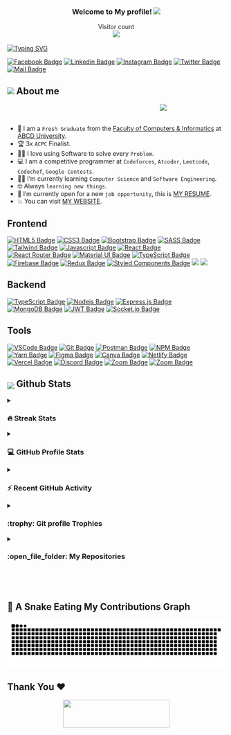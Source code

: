 
<h3 align="center">
  Welcome to My profile! <img src="https://media.giphy.com/media/hvRJCLFzcasrR4ia7z/giphy.gif" width="28">
</h3>

<p align="center"> 
  <div align="center">Visitor count</div>
  <div align="center">
    <img src="https://profile-counter.glitch.me/Niefee/count.svg"/>
  </div> 
</p>


<a href="https://git.io/typing-svg"><img src="https://readme-typing-svg.demolab.com?font=Fira+Code&weight=900&size=25&pause=1000&color=D27800&center=true&vCenter=true&width=600&height=100&lines=Software+Engineer;Computer+Science+Student;Competitive+Programmer;2x+ACPC+Finalist;Expert+on+Codeforces;Division+1+on+Codechef+(5+Stars);4+Kyu+on+AtCoder;Always+learning+new+things" alt="Typing SVG" /></a>
</p>

[![Facebook Badge](https://img.shields.io/badge/Facebook-1877F2?style=for-the-badge&logo=facebook&logoColor=white)](#) [![Linkedin Badge](https://img.shields.io/badge/LinkedIn-0077B5?style=for-the-badge&logo=linkedin&logoColor=white)](#) [![Instagram Badge](https://img.shields.io/badge/Instagram-E4405F?style=for-the-badge&logo=instagram&logoColor=white)](#) [![Twitter Badge](https://img.shields.io/badge/Twitter-1DA1F2?style=for-the-badge&logo=twitter&logoColor=white)](#) [![Mail Badge](https://img.shields.io/badge/Gmail-D14836?style=for-the-badge&logo=gmail&logoColor=white)](#) 

## <img src = "https://i.pinimg.com/originals/3f/7e/4e/3f7e4eff7c96e9fe4b8b4b1ff3f7bdb5.gif" width = 6.5%> About me

<img align="right" src="https://github.com/7oSkaaa/7oSkaaa/blob/main/Images/Right_Side.gif?raw=true" width=30%>

<br><br>
- :school: I am a `Fresh Graduate` from the [Faculty of Computers & Informatics](#) at [ABCD University](#).
- :trophy: 3x `ACPC` Finalist.
- :technologist: I love using Software to solve every `Problem`.
- :computer: I am a competitive programmer at `Codeforces`, `Atcoder`, `Leetcode`, `Codechef`, `Google Contests`.
- :student: I’m currently learning `Computer Science` and `Software Engineering`.
- :nerd_face: Always `learning new things`.
- :thinking: I’m currently open for a new `job opportunity`, this is [MY RESUME](#).
- :boom: You can visit [MY WEBSITE](#).
<be>

##  Frontend 

[![HTML5 Badge](https://img.shields.io/badge/-Html5-E34c26?style=for-the-badge&labelColor=black&logo=html5&logoColor=E34c26)](#) 
[![CSS3 Badge](https://img.shields.io/badge/CSS3-1572B6?style=for-the-badge&labelColor=black&logo=css3&logoColor=1572B6)](#) 
[![Bootstrap Badge](https://img.shields.io/badge/Bootstrap-553C7B?style=for-the-badge&labelColor=black&logo=bootstrap&logoColor=553C7B)](#) 
[![SASS Badge](https://img.shields.io/badge/Sass-CC6699?style=for-the-badge&labelColor=black&logo=sass&logoColor=CC6699)](#) 
[![Tailwind Badge](https://img.shields.io/badge/Tailwind%20CSS-092749?style=for-the-badge&logo=tailwindcss&logoColor=06B6D4&labelColor=000000)](#) 
[![Javascript Badge](https://img.shields.io/badge/-Javascript-F0DB4F?style=for-the-badge&labelColor=black&logo=javascript&logoColor=F0DB4F)](#) 
[![React Badge](https://img.shields.io/badge/-React-61DBFB?style=for-the-badge&labelColor=black&logo=react&logoColor=61DBFB)](#)
[![React Router Badge](https://img.shields.io/badge/React_Router-CA4245?style=for-the-badge&labelColor=black&logo=react-router&logoColor=CA4245)](#) 
[![Material UI Badge](https://img.shields.io/badge/Material--UI-0081CB?style=for-the-badge&labelColor=black&logo=material-ui&logoColor=white)](#)
[![TypeScript Badge](https://img.shields.io/badge/typescript-%23007ACC.svg?style=for-the-badge&labelColor=black&logo=typescript&logoColor=007ACC)](#)
[![Firebase Badge](https://img.shields.io/badge/firebase-FFCA28.svg?&style=for-the-badge&labelColor=black&logo=firebase&logoColor=FFCA28)](#) 
[![Redux Badge](https://img.shields.io/badge/redux-%23593d88.svg?style=for-the-badge&labelColor=black&logo=redux&logoColor=593d88)](#) 
[![Styled Components Badge](https://img.shields.io/badge/styled--components-DB7093?style=for-the-badge&labelColor=black&logo=styled-components&logoColor=DB7093)](#)
<img src="https://img.shields.io/badge/React_Redux-%23593d88?style=for-the-badge&logo=redux&logoColor=61DAFB" height="25"/> <img src="https://img.shields.io/badge/Next_JS-black?style=for-the-badge&logo=next.js&logoColor=white" height="25"/> 


##  Backend  
[![TypeScript Badge](https://img.shields.io/badge/typescript-%23007ACC.svg?style=for-the-badge&labelColor=black&logo=typescript&logoColor=007ACC)](#)
[![Nodejs Badge](https://img.shields.io/badge/-Nodejs-3C873A?style=for-the-badge&labelColor=black&logo=node.js&logoColor=3C873A)](#) 
[![Express.js Badge](https://img.shields.io/badge/Express.js-000000?style=for-the-badge&logo=express&logoColor=white)](#) 
[![MongoDB Badge](https://img.shields.io/badge/MongoDB-4EA94B?style=for-the-badge&labelColor=black&logo=mongodb&logoColor=4EA94B)](#) 
[![JWT Badge](https://img.shields.io/badge/JWT-black?style=for-the-badge&logo=JSON%20web%20tokens&logoColor=00ADEF)](#) 
[![Socket.io Badge](https://img.shields.io/badge/Socket.io-black?style=for-the-badge&logo=socket.io&badgeColor=010101)](#) 


## Tools 


[![VSCode Badge](https://img.shields.io/badge/Visual_Studio-0078D7?style=for-the-badge&labelColor=black&logo=visual%20studio&logoColor=0078D7)](#) 
[![Git Badge](https://img.shields.io/badge/Git-F05032?style=for-the-badge&labelColor=black&logo=git&logoColor=f34f29)](#) 
[![Postman Badge](https://img.shields.io/badge/Postman-FF6C37?style=for-the-badge&labelColor=black&logo=postman&logoColor=E85824)](#) 
[![NPM Badge](https://img.shields.io/badge/NPM-%23CC3534.svg?style=for-the-badge&labelColor=black&logo=npm&logoColor=CC3534)](#) 
[![Yarn Badge](https://img.shields.io/badge/yarn-%232C8EBB.svg?style=for-the-badge&labelColor=black&logo=yarn&logoColor=2C8EBB)](#) 
[![Figma Badge](https://img.shields.io/badge/figma-%23F24E1E.svg?style=for-the-badge&labelColor=black&logo=figma&logoColor=F24E1E)](#) 
[![Canva Badge](https://img.shields.io/badge/Canva-%2320C4CB.svg?style=for-the-badge&labelColor=black&logo=Canva&logoColor=20C4CB)](#) 
[![Netlify Badge](https://img.shields.io/badge/Netlify-00C7B7?style=for-the-badge&labelColor=black&logo=netlify&logoColor=#00C7B7)](#) 
[![Vercel Badge](https://img.shields.io/badge/vercel-%23000000.svg?style=for-the-badge&labelColor=black&logo=vercel&logoColor=white)](#) 
[![Discord Badge](https://img.shields.io/badge/Discord-7289DA?style=for-the-badge&labelColor=black&logo=discord&logoColor=7289DA)](#) 
[![Zoom Badge](https://img.shields.io/badge/Zoom-2D8CFF?style=for-the-badge&labelColor=black&logo=zoom&logoColor=2D8CFF)](#) 
[![Zoom Badge](https://img.shields.io/badge/stackoverflow-f48024?style=for-the-badge&labelColor=black&logo=stackoverflow&logoColor=f48024)](#) 


## <img src="https://media1.giphy.com/media/v1.Y2lkPTc5MGI3NjExYzFhYzJkMmQ2MWQ3ZGY3MDhjZTE3MDI2Mzk3NzE1OWQyZTRlMmYwMCZjdD1z/iY8CRBdQXODJSCERIr/giphy.gif" width=5% valign="bottom"> Github Stats

<details><summary><h3> 🔥 Streak Stats</h3></summary>

----	

<p align="center"><img src="https://github-readme-streak-stats.herokuapp.com/?user=7oSkaaa&theme=tokyonight_duo" alt="7oSkaaa" /></p>

</details>
  
<details><summary><h3>💻 GitHub Profile Stats</h3></summary>

----
	
<p align="center">
    <a href="https://github.com/anuraghazra/github-readme-stats">
	    <img alt="7oSkaaa's Github Stats" src="https://github-readme-stats.vercel.app/api?username=7oSkaaa&show_icons=true&count_private=true&locale=en&theme=tokyonight&layout=compact" height="230px"/></a>
	  <img src="https://github-readme-stats.vercel.app/api/top-langs?username=7oSkaaa&langs_count=10&show_icons=true&locale=en&theme=tokyonight" alt="7oSkaaa" height="230px"/>
<br/>

  <b>Note:</b> Top languages is only a metric of the languages my public code consists of and doesn't reflect experience or skill level.
  </p>
</details>

<details><summary><h3>⚡ Recent GitHub Activity</h3></summary>

----
	
<img src="https://github-readme-activity-graph.vercel.app/graph?username=7oSkaaa&bg_color=1a1b27&color=aa82d9&line=628edb&point=64bfaf&area=true&hide_border=true)(https://github.com/ashutosh00710/github-readme-activity-graph)">
 
</details>

<details><summary> <h3> :trophy: Git profile Trophies </h3></summary>

----
	
<p align="center"> <a href="https://github.com/ryo-ma/github-profile-trophy"><img src="https://github-profile-trophy.vercel.app/?username=7oskaaa&layout=compact&theme=tokyonight&column=4&margin-w=15&margin-h=15" alt="7oskaaa" /></a> </p>

[![@7oskaa's Holopin board](https://holopin.io/api/user/board?user=7oskaa)](https://holopin.io/@7oskaa)
	
</details>
	
<details><summary><h3> :open_file_folder: My Repositories </h3></summary>

----
	
<div>
  <p align="center">
	<a href="https://github.com/7oSkaaa/LeetCode_DailyChallenge_2023">
      		<img src="https://github-readme-stats.vercel.app/api/pin/?username=7oSkaaa&repo=LeetCode_DailyChallenge_2023&theme=tokyonight" alt="GitHub Stats" />
    	</a>
	<a href="https://github.com/7oSkaaa/Ahmed-Hossam">
      		<img src="https://github-readme-stats.vercel.app/api/pin/?username=7oSkaaa&repo=Ahmed-Hossam&theme=tokyonight" alt="GitHub Stats" />
    	</a>
    	<a href="https://github.com/7oSkaaa/Strees_Testing">
      		<img src="https://github-readme-stats.vercel.app/api/pin/?username=7oSkaaa&repo=Strees_Testing&theme=tokyonight" alt="GitHub Stats" />
    	</a>
    	<a href="https://github.com/7oSkaaa/CP-Templates">
      		<img src="https://github-readme-stats.vercel.app/api/pin/?username=7oSkaaa&repo=CP-Templates&theme=tokyonight" alt="GitHub Stats" />
    	</a>
    	<a href="https://github.com/7oSkaaa/Codeforces-Polygon-Template">
      		<img src="https://github-readme-stats.vercel.app/api/pin/?username=7oSkaaa&repo=Codeforces-Polygon-Template&theme=tokyonight" alt="GitHub Stats" />
    	</a>
	<a href="https://github.com/7oSkaaa/Some-Linux-Commands">
      		<img src="https://github-readme-stats.vercel.app/api/pin/?username=7oSkaaa&repo=Some-Linux-Commands&theme=tokyonight" alt="GitHub Stats" />
    	</a>
	<a href="https://github.com/7oSkaaa/Shorten-Link">
      		<img src="https://github-readme-stats.vercel.app/api/pin/?username=7oSkaaa&repo=Shorten-Link&theme=tokyonight" alt="GitHub Stats" />
    	</a>
	<a href="https://github.com/7oSkaaa/7oSkaaa">
      		<img src="https://github-readme-stats.vercel.app/api/pin/?username=7oSkaaa&repo=7oSkaaa&theme=tokyonight" alt="GitHub Stats" />
    	</a>
	<a href="https://github.com/7oSkaaa/Competitive-Programming-Session-Content">
      		<img src="https://github-readme-stats.vercel.app/api/pin/?username=7oSkaaa&repo=Competitive-Programming-Session-Content&theme=tokyonight" alt="GitHub Stats" />
    	</a>
	<a href="https://github.com/7oSkaaa/VS-Code-for-CP">
      		<img src="https://github-readme-stats.vercel.app/api/pin/?username=7oSkaaa&repo=VS-Code-for-CP&theme=tokyonight" alt="GitHub Stats" />
    	</a>
	<a href="https://github.com/7oSkaaa/Sorting-Algorithms">
      		<img src="https://github-readme-stats.vercel.app/api/pin/?username=7oSkaaa&repo=Sorting-Algorithms&theme=tokyonight" alt="GitHub Stats" />
    	</a>
	<a href="https://github.com/7oSkaaa/board-link-generator">
      		<img src="https://github-readme-stats.vercel.app/api/pin/?username=7oSkaaa&repo=board-link-generator&theme=tokyonight" alt="GitHub Stats" />
    	</a>
	<a href="https://github.com/7oSkaaa/Tic-Tac-Toe-GUI">
      		<img src="https://github-readme-stats.vercel.app/api/pin/?username=7oSkaaa&repo=Tic-Tac-Toe-GUI&theme=tokyonight" alt="GitHub Stats" />
    	</a>
	<a href="https://github.com/7oSkaaa/PhoneBook-System">
      		<img src="https://github-readme-stats.vercel.app/api/pin/?username=7oSkaaa&repo=PhoneBook-System&theme=tokyonight" alt="GitHub Stats" />
    	</a>
	<a href="https://github.com/7oSkaaa/Codeforces-Sheet-Generator">
      		<img src="https://github-readme-stats.vercel.app/api/pin/?username=7oSkaaa&repo=Codeforces-Sheet-Generator&theme=tokyonight" alt="GitHub Stats" />
    	</a>
	<a href="https://github.com/7oSkaaa/CP-Calendar">
      		<img src="https://github-readme-stats.vercel.app/api/pin/?username=7oSkaaa&repo=CP-Calendar&theme=tokyonight" alt="GitHub Stats" />
    	</a>
	<a href="https://github.com/7oSkaaa/Codeforces-Friends-Script">
      		<img src="https://github-readme-stats.vercel.app/api/pin/?username=7oSkaaa&repo=Codeforces-Friends-Script&theme=tokyonight" alt="GitHub Stats" />
    	</a>
	<a href="https://github.com/7oSkaaa/vJudge-Board-Scrapper">
      		<img src="https://github-readme-stats.vercel.app/api/pin/?username=7oSkaaa&repo=vJudge-Board-Scrapper&theme=tokyonight" alt="GitHub Stats" />
    	</a>
	<a href="https://github.com/7oSkaaa/CP-Templates-Snippets">
      		<img src="https://github-readme-stats.vercel.app/api/pin/?username=7oSkaaa&repo=CP-Templates-Snippets&theme=tokyonight" alt="GitHub Stats" />
    	</a>
	<a href="https://github.com/7oSkaaa/Udemy-Website">
      		<img src="https://github-readme-stats.vercel.app/api/pin/?username=7oSkaaa&repo=Udemy-Website&theme=tokyonight" alt="GitHub Stats" />
    	</a>
  </p>
</div>
</details>

</br></br>

## 🐍 A Snake Eating My Contributions Graph

<p align="center">
	<picture>
		  <source media="(prefers-color-scheme: dark)" srcset="https://raw.githubusercontent.com/7oSkaaa/7oSkaaa/output/github-contribution-grid-snake-dark.svg">
		  <source media="(prefers-color-scheme: light)" srcset="https://raw.githubusercontent.com/7oSkaaa/7oSkaaa/output/github-contribution-grid-snake.svg">
		  <img alt="github contribution grid snake animation" src="https://raw.githubusercontent.com/7oSkaaa/7oSkaaa/output/github-contribution-grid-snake.svg">
	</picture>
</p>


<h2 align='left'>Thank You ❤</h2>
<p align="center">
  <img src="https://media.giphy.com/media/jpVnC65DmYeyRL4LHS/giphy.gif" width="70%" height="65px">
</p>
